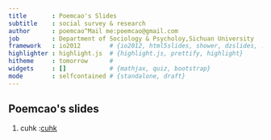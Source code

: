 ```yaml
---
title       : Poemcao's Slides
subtitle    : social survey & research
author      : poemcao^Mail me:poemcao@gmail.com
job         : Department of Sociology & Psycholoy,Sichuan University
framework   : io2012        # {io2012, html5slides, shower, dzslides, ...}
highlighter : highlight.js  # {highlight.js, prettify, highlight}
hitheme     : tomorrow      # 
widgets     : []            # {mathjax, quiz, bootstrap}
mode        : selfcontained # {standalone, draft}
---
```


## Poemcao's slides

1. cuhk :[cuhk](slides/cuhk)
